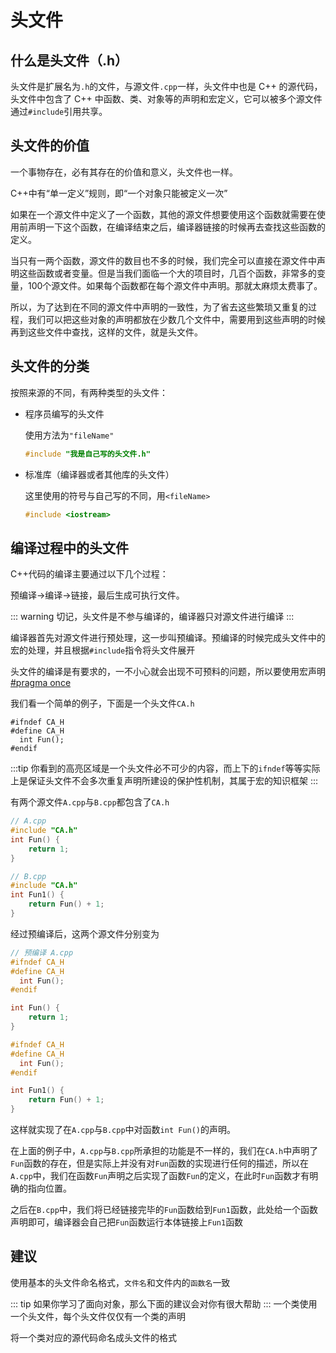 # 头文件

## 什么是头文件（.h）

头文件是扩展名为`.h`的文件，与源文件`.cpp`一样，头文件中也是 C++ 的源代码，头文件中包含了 C++ 中函数、类、对象等的声明和宏定义，它可以被多个源文件通过`#include`引用共享。


## 头文件的价值

一个事物存在，必有其存在的价值和意义，头文件也一样。

C++中有“单一定义”规则，即“一个对象只能被定义一次”

如果在一个源文件中定义了一个函数，其他的源文件想要使用这个函数就需要在使用前声明一下这个函数，在编译结束之后，编译器链接的时候再去查找这些函数的定义。

当只有一两个函数，源文件的数目也不多的时候，我们完全可以直接在源文件中声明这些函数或者变量。但是当我们面临一个大的项目时，几百个函数，非常多的变量，100个源文件。如果每个函数都在每个源文件中声明。那就太麻烦太费事了。

所以，为了达到在不同的源文件中声明的一致性，为了省去这些繁琐又重复的过程，我们可以把这些对象的声明都放在少数几个文件中，需要用到这些声明的时候再到这些文件中查找，这样的文件，就是头文件。


## 头文件的分类

按照来源的不同，有两种类型的头文件：
- 程序员编写的头文件
  
  使用方法为`"fileName"`
  ```cpp
  #include "我是自己写的头文件.h"
  ```
- 标准库（编译器或者其他库的头文件）
  
  这里使用的符号与自己写的不同，用`<fileName>`
  ```cpp
  #include <iostream>
  ```


## 编译过程中的头文件

C++代码的编译主要通过以下几个过程：

预编译->编译->链接，最后生成可执行文件。        

::: warning
切记，头文件是不参与编译的，编译器只对源文件进行编译
:::

编译器首先对源文件进行预处理，这一步叫预编译。预编译的时候完成头文件中的宏的处理，并且根据`#include`指令将头文件展开

头文件的编译是有要求的，一不小心就会出现不可预料的问题，所以要使用宏声明[#pragma once](pragma%20once.md)

我们看一个简单的例子，下面是一个头文件`CA.h`

```cpp{3}
#ifndef CA_H
#define CA_H
  int Fun();
#endif
```

:::tip
你看到的高亮区域是一个头文件必不可少的内容，而上下的`ifndef`等等实际上是保证头文件不会多次重复声明所建设的保护性机制，其属于宏的知识框架
:::

有两个源文件`A.cpp`与`B.cpp`都包含了`CA.h`


```cpp
// A.cpp
#include "CA.h"
int Fun() {
    return 1;
}
```

```cpp
// B.cpp
#include "CA.h"
int Fun1() {
    return Fun() + 1;
}
``` 

经过预编译后，这两个源文件分别变为
```cpp
// 预编译 A.cpp
#ifndef CA_H
#define CA_H
  int Fun();
#endif

int Fun() {
    return 1;
}
```

```cpp
#ifndef CA_H
#define CA_H
  int Fun();
#endif

int Fun1() {
    return Fun() + 1;
}
```

这样就实现了在`A.cpp`与`B.cpp`中对函数`int Fun()`的声明。

在上面的例子中，`A.cpp`与`B.cpp`所承担的功能是不一样的，我们在`CA.h`中声明了`Fun`函数的存在，但是实际上并没有对`Fun`函数的实现进行任何的描述，所以在`A.cpp`中，我们在函数`Fun`声明之后实现了函数`Fun`的定义，在此时`Fun`函数才有明确的指向位置。

之后在`B.cpp`中，我们将已经链接完毕的`Fun`函数给到`Fun1`函数，此处给一个函数声明即可，编译器会自己把`Fun`函数运行本体链接上`Fun1`函数

## 建议
使用基本的头文件命名格式，`文件名`和文件内的`函数名`一致

::: tip
如果你学习了面向对象，那么下面的建议会对你有很大帮助
:::
一个类使用一个头文件，每个头文件仅仅有一个类的声明

将一个类对应的源代码命名成头文件的格式